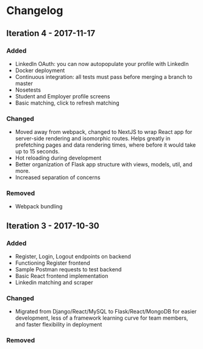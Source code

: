 # Changelog

## Iteration 4 - 2017-11-17

### Added
- LinkedIn OAuth: you can now autopopulate your profile with LinkedIn
- Docker deployment
- Continuous integration: all tests must pass before merging a branch to master
- Nosetests
- Student and Employer profile screens
- Basic matching, click to refresh matching

### Changed
- Moved away from webpack, changed to NextJS to wrap React app for server-side rendering and isomorphic routes. Helps greatly in prefetching pages and data rendering times, where before it would take up to 15 seconds. 
- Hot reloading during development
- Better organization of Flask app structure with views, models, util, and more.
- Increased separation of concerns

### Removed
- Webpack bundling

## Iteration 3 - 2017-10-30

### Added
- Register, Login, Logout endpoints on backend
- Functioning Register frontend
- Sample Postman requests to test backend
- Basic React frontend implementation
- Linkedin matching and scraper

### Changed
- Migrated from Django/React/MySQL to Flask/React/MongoDB for easier development, less of a framework learning curve for team members, and faster flexibility in deployment 

### Removed

